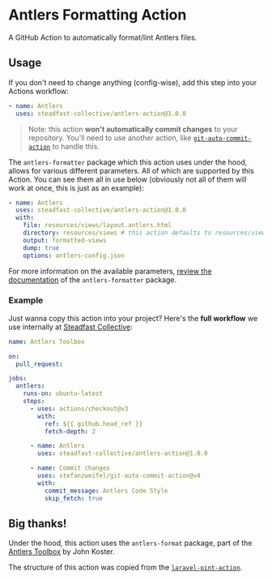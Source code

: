 # Antlers Formatting Action

A GitHub Action to automatically format/lint Antlers files.

## Usage

If you don't need to change anything (config-wise), add this step into your Actions workflow:

```yaml
- name: Antlers
  uses: steadfast-collective/antlers-action@1.0.0
```

> Note: this action **won't automatically commit changes** to your repository. You'll need to use another action, like [`git-auto-commit-action`](https://github.com/stefanzweifel/git-auto-commit-action) to handle this.

The `antlers-formatter` package which this action uses under the hood, allows for various different parameters. All of which are supported by this Action. You can see them all in use below (obviously not all of them will work at once, this is just as an example):

```yaml
- name: Antlers
  uses: steadfast-collective/antlers-action@1.0.0
  with:
    file: resources/views/layout.antlers.html
    directory: resources/views # this action defaults to resources/views
    output: formatted-views
    dump: true
    options: antlers-config.json
```

For more information on the available parameters, [review the documentation](https://www.npmjs.com/package/antlers-formatter#installation) of the `antlers-formatter` package.

### Example

Just wanna copy this action into your project? Here's the **full workflow** we use internally at [Steadfast Collective](https://steadfastcollective.com):

```yaml
name: Antlers Toolbox

on:
  pull_request:

jobs:
  antlers:
    runs-on: ubuntu-latest
    steps:
      - uses: actions/checkout@v3
        with:
          ref: ${{ github.head_ref }}
          fetch-depth: 2

      - name: Antlers
        uses: steadfast-collective/antlers-action@1.0.0

      - name: Commit changes
        uses: stefanzweifel/git-auto-commit-action@v4
        with:
          commit_message: Antlers Code Style
          skip_fetch: true
```

## Big thanks!

Under the hood, this action uses the `antlers-format` package, part of the [Antlers Toolbox](https://antlers.dev) by John Koster.

The structure of this action was copied from the [`laravel-pint-action`](https://github.com/aglipanci/laravel-pint-action).
